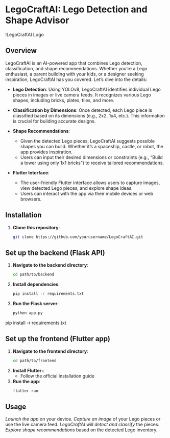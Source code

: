# LegoCraftAI: Lego Detection and Shape Advisor

!LegoCraftAI Logo

## Overview

LegoCraftAI is an AI-powered app that combines Lego detection, classification, and shape recommendations. Whether you’re a Lego enthusiast, a parent building with your kids, or a designer seeking inspiration, LegoCraftAI has you covered. Let’s dive into the details:

- **Lego Detection**: Using YOLOv8, LegoCraftAI identifies individual Lego pieces in images or live camera feeds. It recognizes various Lego shapes, including bricks, plates, tiles, and more.

- **Classification by Dimensions**: Once detected, each Lego piece is classified based on its dimensions (e.g., 2x2, 1x4, etc.). This information is crucial for building accurate designs.

- **Shape Recommendations**:
  - Given the detected Lego pieces, LegoCraftAI suggests possible shapes you can build. Whether it’s a spaceship, castle, or robot, the app provides inspiration.
  - Users can input their desired dimensions or constraints (e.g., “Build a tower using only 1x1 bricks”) to receive tailored recommendations.

- **Flutter Interface**:
  - The user-friendly Flutter interface allows users to capture images, view detected Lego pieces, and explore shape ideas.
  - Users can interact with the app via their mobile devices or web browsers.

## Installation

1. **Clone this repository**:
   ```bash
   git clone https://github.com/yourusername/LegoCraftAI.git


## Set up the backend (Flask API)

1. **Navigate to the backend directory**:
   ```bash
   cd path/to/backend
2. **Install dependencies**:
   ```bash
   pip install -r requirements.txt
3. **Run the Flask server**:
   ```bash
   python app.py

  pip install -r requirements.txt

## Set up the frontend (Flutter app)

1. **Navigate to the frontend directory**:
   ```bash
   cd path/to/frontend
2. **Install Flutter:**:
   - Follow the official installation guide
3. **Run the app**:
   ```bash
   flutter run


## Usage
*Launch the app* on your device.
*Capture an image* of your Lego pieces or use the live camera feed.
*LegoCraftAI will detect and classify* the pieces.
*Explore shape recommendations* based on the detected Lego inventory.

